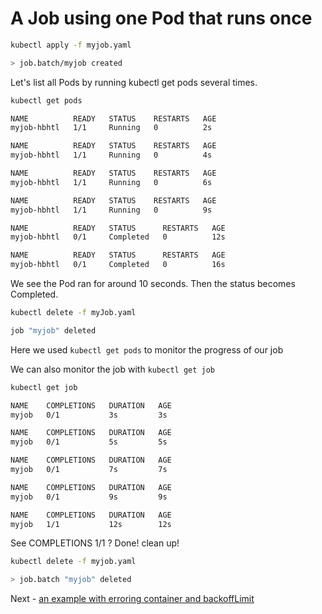 # A Job using one Pod that runs once

```bash
kubectl apply -f myjob.yaml

> job.batch/myjob created
```

Let's list all Pods by running kubectl get pods several times.

```bash
kubectl get pods

NAME          READY   STATUS    RESTARTS   AGE
myjob-hbhtl   1/1     Running   0          2s

NAME          READY   STATUS    RESTARTS   AGE
myjob-hbhtl   1/1     Running   0          4s

NAME          READY   STATUS    RESTARTS   AGE
myjob-hbhtl   1/1     Running   0          6s

NAME          READY   STATUS    RESTARTS   AGE
myjob-hbhtl   1/1     Running   0          9s

NAME          READY   STATUS      RESTARTS   AGE
myjob-hbhtl   0/1     Completed   0          12s

NAME          READY   STATUS      RESTARTS   AGE
myjob-hbhtl   0/1     Completed   0          16s
```

We see the Pod ran for around 10 seconds. Then the status becomes Completed.

```bash
kubectl delete -f myJob.yaml

job "myjob" deleted
```

Here we used `kubectl get pods` to monitor the progress of our job

We can also monitor the job with `kubectl get job`

```bash
kubectl get job

NAME    COMPLETIONS   DURATION   AGE
myjob   0/1           3s         3s

NAME    COMPLETIONS   DURATION   AGE
myjob   0/1           5s         5s

NAME    COMPLETIONS   DURATION   AGE
myjob   0/1           7s         7s

NAME    COMPLETIONS   DURATION   AGE
myjob   0/1           9s         9s

NAME    COMPLETIONS   DURATION   AGE
myjob   1/1           12s        12s
```

See COMPLETIONS 1/1 ? Done! clean up!

```bash
kubectl delete -f myjob.yaml

> job.batch "myjob" deleted
```

Next - [an example with erroring container and backoffLimit](../2/README.md)
